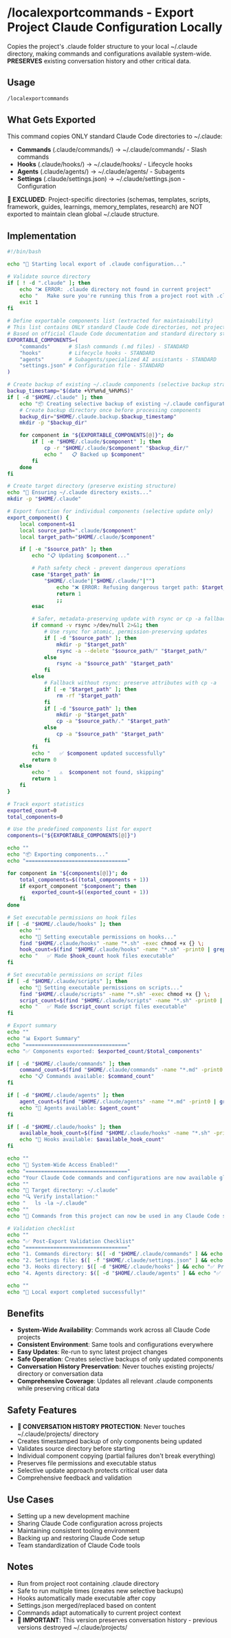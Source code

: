 # /localexportcommands - Export Project Claude Configuration Locally

Copies the project's .claude folder structure to your local ~/.claude directory, making commands and configurations available system-wide. **PRESERVES** existing conversation history and other critical data.

## Usage
```bash
/localexportcommands
```

## What Gets Exported

This command copies ONLY standard Claude Code directories to ~/.claude:

- **Commands** (.claude/commands/) → ~/.claude/commands/ - Slash commands
- **Hooks** (.claude/hooks/) → ~/.claude/hooks/ - Lifecycle hooks
- **Agents** (.claude/agents/) → ~/.claude/agents/ - Subagents
- **Settings** (.claude/settings.json) → ~/.claude/settings.json - Configuration

**🚨 EXCLUDED**: Project-specific directories (schemas, templates, scripts, framework, guides, learnings, memory_templates, research) are NOT exported to maintain clean global ~/.claude structure.

## Implementation

```bash
#!/bin/bash

echo "🚀 Starting local export of .claude configuration..."

# Validate source directory
if [ ! -d ".claude" ]; then
    echo "❌ ERROR: .claude directory not found in current project"
    echo "   Make sure you're running this from a project root with .claude/ folder"
    exit 1
fi

# Define exportable components list (extracted for maintainability)
# This list contains ONLY standard Claude Code directories, not project-specific custom ones
# Based on official Claude Code documentation and standard directory structure
EXPORTABLE_COMPONENTS=(
    "commands"      # Slash commands (.md files) - STANDARD
    "hooks"         # Lifecycle hooks - STANDARD
    "agents"        # Subagents/specialized AI assistants - STANDARD
    "settings.json" # Configuration file - STANDARD
)

# Create backup of existing ~/.claude components (selective backup strategy)
backup_timestamp="$(date +%Y%m%d_%H%M%S)"
if [ -d "$HOME/.claude" ]; then
    echo "📦 Creating selective backup of existing ~/.claude configuration..."
    # Create backup directory once before processing components
    backup_dir="$HOME/.claude.backup.$backup_timestamp"
    mkdir -p "$backup_dir"

    for component in "${EXPORTABLE_COMPONENTS[@]}"; do
        if [ -e "$HOME/.claude/$component" ]; then
            cp -r "$HOME/.claude/$component" "$backup_dir/"
            echo "   📋 Backed up $component"
        fi
    done
fi

# Create target directory (preserve existing structure)
echo "📁 Ensuring ~/.claude directory exists..."
mkdir -p "$HOME/.claude"

# Export function for individual components (selective update only)
export_component() {
    local component=$1
    local source_path=".claude/$component"
    local target_path="$HOME/.claude/$component"

    if [ -e "$source_path" ]; then
        echo "📋 Updating $component..."

        # Path safety check - prevent dangerous operations
        case "$target_path" in
            "$HOME/.claude"|"$HOME/.claude/"|"")
                echo "❌ ERROR: Refusing dangerous target path: $target_path"
                return 1
                ;;
        esac

        # Safer, metadata-preserving update with rsync or cp -a fallback
        if command -v rsync >/dev/null 2>&1; then
            # Use rsync for atomic, permission-preserving updates
            if [ -d "$source_path" ]; then
                mkdir -p "$target_path"
                rsync -a --delete "$source_path/" "$target_path/"
            else
                rsync -a "$source_path" "$target_path"
            fi
        else
            # Fallback without rsync: preserve attributes with cp -a
            if [ -e "$target_path" ]; then
                rm -rf "$target_path"
            fi
            if [ -d "$source_path" ]; then
                mkdir -p "$target_path"
                cp -a "$source_path/." "$target_path"
            else
                cp -a "$source_path" "$target_path"
            fi
        fi
        echo "   ✅ $component updated successfully"
        return 0
    else
        echo "   ⚠️  $component not found, skipping"
        return 1
    fi
}

# Track export statistics
exported_count=0
total_components=0

# Use the predefined components list for export
components=("${EXPORTABLE_COMPONENTS[@]}")

echo ""
echo "📦 Exporting components..."
echo "================================="

for component in "${components[@]}"; do
    total_components=$((total_components + 1))
    if export_component "$component"; then
        exported_count=$((exported_count + 1))
    fi
done

# Set executable permissions on hook files
if [ -d "$HOME/.claude/hooks" ]; then
    echo ""
    echo "🔧 Setting executable permissions on hooks..."
    find "$HOME/.claude/hooks" -name "*.sh" -exec chmod +x {} \;
    hook_count=$(find "$HOME/.claude/hooks" -name "*.sh" -print0 | grep -zc .)
    echo "   ✅ Made $hook_count hook files executable"
fi

# Set executable permissions on script files
if [ -d "$HOME/.claude/scripts" ]; then
    echo "🔧 Setting executable permissions on scripts..."
    find "$HOME/.claude/scripts" -name "*.sh" -exec chmod +x {} \;
    script_count=$(find "$HOME/.claude/scripts" -name "*.sh" -print0 | grep -zc .)
    echo "   ✅ Made $script_count script files executable"
fi

# Export summary
echo ""
echo "📊 Export Summary"
echo "================================="
echo "✅ Components exported: $exported_count/$total_components"

if [ -d "$HOME/.claude/commands" ]; then
    command_count=$(find "$HOME/.claude/commands" -name "*.md" -print0 | grep -zc .)
    echo "📋 Commands available: $command_count"
fi

if [ -d "$HOME/.claude/agents" ]; then
    agent_count=$(find "$HOME/.claude/agents" -name "*.md" -print0 | grep -zc .)
    echo "🤖 Agents available: $agent_count"
fi

if [ -d "$HOME/.claude/hooks" ]; then
    available_hook_count=$(find "$HOME/.claude/hooks" -name "*.sh" -print0 | grep -zc .)
    echo "🎣 Hooks available: $available_hook_count"
fi

echo ""
echo "🎯 System-Wide Access Enabled!"
echo "================================="
echo "Your Claude Code commands and configurations are now available globally."
echo ""
echo "📁 Target directory: ~/.claude"
echo "🔍 Verify installation:"
echo "   ls -la ~/.claude"
echo ""
echo "🚀 Commands from this project can now be used in any Claude Code session!"

# Validation checklist
echo ""
echo "✅ Post-Export Validation Checklist"
echo "================================="
echo "1. Commands directory: $([ -d "$HOME/.claude/commands" ] && echo "✅ Present" || echo "❌ Missing")"
echo "2. Settings file: $([ -f "$HOME/.claude/settings.json" ] && echo "✅ Present" || echo "❌ Missing")"
echo "3. Hooks directory: $([ -d "$HOME/.claude/hooks" ] && echo "✅ Present" || echo "❌ Missing")"
echo "4. Agents directory: $([ -d "$HOME/.claude/agents" ] && echo "✅ Present" || echo "❌ Missing")"

echo ""
echo "🎉 Local export completed successfully!"
```

## Benefits

- **System-Wide Availability**: Commands work across all Claude Code projects
- **Consistent Environment**: Same tools and configurations everywhere
- **Easy Updates**: Re-run to sync latest project changes
- **Safe Operation**: Creates selective backups of only updated components
- **Conversation History Preservation**: Never touches existing projects/ directory or conversation data
- **Comprehensive Coverage**: Updates all relevant .claude components while preserving critical data

## Safety Features

- **🚨 CONVERSATION HISTORY PROTECTION**: Never touches ~/.claude/projects/ directory
- Creates timestamped backup of only components being updated
- Validates source directory before starting
- Individual component copying (partial failures don't break everything)
- Preserves file permissions and executable status
- Selective update approach protects critical user data
- Comprehensive feedback and validation

## Use Cases

- Setting up a new development machine
- Sharing Claude Code configuration across projects
- Maintaining consistent tooling environment
- Backing up and restoring Claude Code setup
- Team standardization of Claude Code tools

## Notes

- Run from project root containing .claude directory
- Safe to run multiple times (creates new selective backups)
- Hooks automatically made executable after copy
- Settings.json merged/replaced based on content
- Commands adapt automatically to current project context
- **🚨 IMPORTANT**: This version preserves conversation history - previous versions destroyed ~/.claude/projects/
